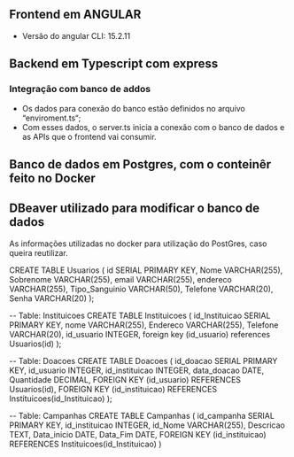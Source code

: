 
## Frontend em ANGULAR
- Versão do angular CLI: 15.2.11

## Backend em Typescript com express
### Integração com banco de addos
- Os dados para conexão do banco estão definidos no arquivo “enviroment.ts“;
- Com esses dados, o server.ts inicia a conexão com o banco de dados e as APIs que o frontend vai consumir.

## Banco de dados em Postgres, com o conteinêr feito no Docker

## DBeaver utilizado para modificar o banco de dados

As informações utilizadas no docker para utilização do PostGres, caso queira reutilizar.

CREATE TABLE Usuarios (
    id SERIAL PRIMARY KEY,
    Nome VARCHAR(255),
    Sobrenome VARCHAR(255),
    email VARCHAR(255),
    endereco VARCHAR(255),
    Tipo_Sanguinio VARCHAR(50),
    Telefone VARCHAR(20),
    Senha VARCHAR(20)
);

-- Table: Instituicoes
CREATE TABLE Instituicoes (
    id_Instituicao SERIAL PRIMARY KEY,
    nome VARCHAR(255),
    Endereco VARCHAR(255),
    Telefone VARCHAR(20),
    id_usuario INTEGER,
    foreign key (id_usuario) references Usuarios(id)
);

-- Table: Doacoes
CREATE TABLE Doacoes (
    id_doacao SERIAL PRIMARY KEY,
    id_usuario INTEGER,
    id_instituicao INTEGER,
    data_doacao DATE,
    Quantidade DECIMAL,
    FOREIGN KEY (id_usuario) REFERENCES Usuarios(id),
    FOREIGN KEY (id_instituicao) REFERENCES Instituicoes(id_Instituicao)
);

-- Table: Campanhas
CREATE TABLE Campanhas (
    id_campanha SERIAL PRIMARY KEY,
    id_instituicao INTEGER,
    id_Nome VARCHAR(255),
    Descricao TEXT,
    Data_inicio DATE,
    Data_Fim DATE,
    FOREIGN KEY (id_instituicao) REFERENCES Instituicoes(id_Instituicao)
)
